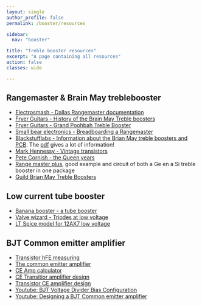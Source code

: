 ```yaml
---
layout: single
author_profile: false
permalink: /booster/resources

sidebar:
  nav: "booster"

title: "Treble booster resources"
excerpt: "A page containing all resources"
action: false
classes: wide

---
```


## Rangemaster & Brain May treblebooster

- [Electrosmash - Dallas Rangemaster documentation](https://www.electrosmash.com/dallas-rangemaster)
- [Fryer Guitars - History of the Brain May Treble boosters](https://fryerguitars.com/history-of-brian-mays-treble-boosters-and-pedalboard-used-with-queen-from-1970-to-around-1986/)
- [Fryer Guitars - Grand Poohbah Treble Booster](https://fryerguitars.com/pedals-tech/)
- [Small bear electronics - Breadboarding a Rangemaster](http://diy.smallbearelec.com/HowTos/BreadboardRMs/BreadboardRMs.htm)
- [Blackstufflabs - Information about the Brian May treble boosters and PCB](https://www.blackstufflabs.com/pcbstore/). The [pdf](https://www.blackstufflabs.com/wp-content/uploads/2020/06/tboostfactory146.pdf) gives a lot of information!
- [Mark Hennessy - Vintage transistors](https://www.markhennessy.co.uk/articles/vintage_transistors.htm)
- [Pete Cornish - the Queen years](http://www.petecornish.co.uk/queen.html)
- [Range master plus](http://pedalparts.co.uk/docs/RangeMasterPlus.pdf), good example and circuit of both a Ge en a Si treble booster in one package
- [Guild Brian May Treble Boosters](https://www.gad.net/Blog/2019/03/03/guild-1984-brian-may-treble-booster-pedals/)

## Low current tube booster
- [Banana booster - a tube booster](https://www.tube-town.net/cms/?DIY/LoV-Projekte/Banana_Booster_-engl-)
- [Valve wizard - Triodes at low voltage](http://www.valvewizard.co.uk/Triodes_at_low_voltages_Blencowe.pdf)
- [LT Spice model for 12AX7 low voltage](http://rezzonics.blogspot.com/2017/05/korg-nutube-6p1-vs-12ax7-starved-tube.html?m=1)

## BJT Common emitter amplifier

- [Transistor hFE measuring](http://www.geofex.com/Article_Folders/fuzzface/fftech.htm#Picking%20transistors)
- [The common emitter amplifier](https://www.electronics-tutorials.ws/amplifier/amp_2.html)
- [CE Amp calculator](http://www.guitarscience.net/calcs/ce.htm)
- [CE Transitior amplifier design](https://resources.system-analysis.cadence.com/blog/msa2021-common-emitter-transistor-amplifier-design)
- [Transistor CE amplifier design](https://www.electronics-notes.com/articles/analogue_circuits/transistor/transistor-common-emitter-amplifier-circuit-design.php)
- [Youtube: BJT Voltage Divider Bias Configuration](https://youtu.be/MNp-WxkF5h4)
- [Youtube: Designing a BJT Common emitter amplifier](https://youtu.be/mRla_j3Hf-A)
